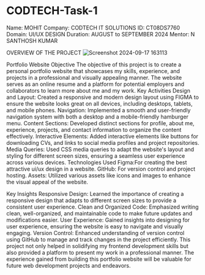 # CODTECH-Task-1
Name: MOHIT
Company: CODTECH IT SOLUTIONS
ID: CT08DS7760
Domain: UI/UX DESIGN
Duration: AUGUST to SEPTEMBER 2024
Mentor: N SANTHOSH KUMAR

OVERVIEW OF THE PROJECT
![Screenshot 2024-09-17 163113](https://github.com/user-attachments/assets/160829c4-4c97-4948-8d4a-c9b3c6062e35)

Portfolio Website
Objective
The objective of this project is to create a personal portfolio website that showcases my skills, experience, and projects in a professional and visually appealing manner. The website serves as an online resume and a platform for potential employers and collaborators to learn more about me and my work.
Key Activities
Design and Layout: Created a responsive and modern design layout using FIGMA to ensure the website looks great on all devices, including desktops, tablets, and mobile phones. Navigation: Implemented a smooth and user-friendly navigation system with both a desktop and a mobile-friendly hamburger menu. Content Sections: Developed distinct sections for profile, about me, experience, projects, and contact information to organize the content effectively. Interactive Elements: Added interactive elements like buttons for downloading CVs, and links to social media profiles and project repositories. Media Queries: Used CSS media queries to adapt the website's layout and styling for different screen sizes, ensuring a seamless user experience across various devices.
Technologies Used
Figma:For creating the best attractive ui/ux design in a website. GitHub: For version control and project hosting. Assets: Utilized various assets like icons and images to enhance the visual appeal of the website.

Key Insights
Responsive Design: Learned the importance of creating a responsive design that adapts to different screen sizes to provide a consistent user experience. Clean and Organized Code: Emphasized writing clean, well-organized, and maintainable code to make future updates and modifications easier. User Experience: Gained insights into designing for user experience, ensuring the website is easy to navigate and visually engaging. Version Control: Enhanced understanding of version control using GitHub to manage and track changes in the project efficiently.
This project not only helped in solidifying my frontend development skills but also provided a platform to present my work in a professional manner. The experience gained from building this portfolio website will be valuable for future web development projects and endeavors.
